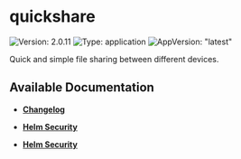 # quickshare

![Version: 2.0.11](https://img.shields.io/badge/Version-2.0.11-informational?style=flat-square) ![Type: application](https://img.shields.io/badge/Type-application-informational?style=flat-square) ![AppVersion: "latest"](https://img.shields.io/badge/AppVersion-"latest"-informational?style=flat-square)

Quick and simple file sharing between different devices.

## Available Documentation

- [**Changelog**](CHANGELOG)

- [**Helm Security**](container-security)

- [**Helm Security**](helm-security)

